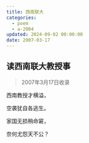 ```yaml
---
title: 西南联大
categories:
  - poem
  - a-2004
updated: 2024-09-02 00:00:00
date: 2007-03-17
---
```


## 读西南联大教授事 ##

> 2007年3月17日收录

西南教授才横溢，

空袭犹自各逃生。

家国无损稍命窘，

奈何尤怨天不公？